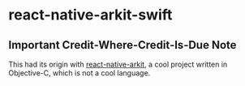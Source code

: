# react-native-arkit-swift

## Important Credit-Where-Credit-Is-Due Note

This had its origin with [react-native-arkit](https://github.com/HippoAR/react-native-arkit), a cool project written in Objective-C, which is not a cool language.
